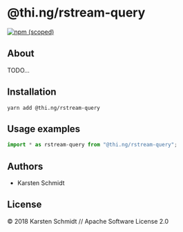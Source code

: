 # @thi.ng/rstream-query

[![npm (scoped)](https://img.shields.io/npm/v/@thi.ng/rstream-query.svg)](https://www.npmjs.com/package/@thi.ng/rstream-query)

## About

TODO...

## Installation

```
yarn add @thi.ng/rstream-query
```

## Usage examples

```typescript
import * as rstream-query from "@thi.ng/rstream-query";
```

## Authors

- Karsten Schmidt

## License

&copy; 2018 Karsten Schmidt // Apache Software License 2.0
